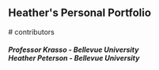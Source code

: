 
<h2>Heather's Personal Portfolio</h2>
# contributors
<h5>Professor Krasso - Bellevue University <br>
Heather Peterson - Bellevue University</h5>
